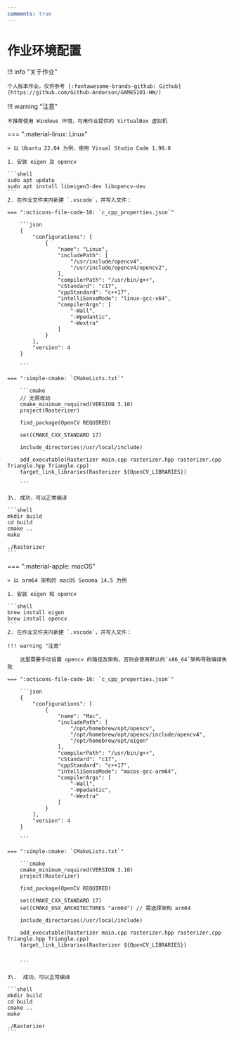 ```yaml
---
comments: true
---
```


# 作业环境配置

!!! info "关于作业"

	个人版本作业，仅供参考 [:fontawesome-brands-github: Github](https://github.com/Github-Anderson/GAMES101-HW/)
	
!!! warning "注意"

	不推荐使用 Windows 环境，可用作业提供的 VirtualBox 虚拟机

=== ":material-linux: Linux"

	> 以 Ubuntu 22.04 为例，使用 Visual Studio Code 1.90.0

	1. 安装 eigen 及 opencv

	```shell
	sudo apt update
	sudo apt install libeigen3-dev libopencv-dev
	```
	2. 在作业文件夹内新建 `.vscode`，并写入文件：

	=== ":octicons-file-code-16: `c_cpp_properties.json`"
	
		```json
		{
			"configurations": [
				{
					"name": "Linux",
					"includePath": [
						"/usr/include/opencv4",
						"/usr/include/opencv4/opencv2",
					],
					"compilerPath": "/usr/bin/g++",
					"cStandard": "c17",
					"cppStandard": "c++17",
					"intelliSenseMode": "linux-gcc-x64",
					"compilerArgs": [
						"-Wall",
						"-Wpedantic",
						"-Wextra"
					]
				}
			],
			"version": 4
		}
		
		```
	
	=== ":simple-cmake: `CMakeLists.txt`"

		```cmake
		// 无需改动
		cmake_minimum_required(VERSION 3.10)
		project(Rasterizer)

		find_package(OpenCV REQUIRED)

		set(CMAKE_CXX_STANDARD 17)

		include_directories(/usr/local/include)

		add_executable(Rasterizer main.cpp rasterizer.hpp rasterizer.cpp Triangle.hpp Triangle.cpp)
		target_link_libraries(Rasterizer ${OpenCV_LIBRARIES})

		```

	3\. 成功，可以正常编译

	```shell
	mkdir build
	cd build
	cmake ..
	make

	./Rasterizer
	```

=== ":material-apple: macOS"

	> 以 arm64 架构的 macOS Sonoma 14.5 为例

	1. 安装 eigen 和 opencv

	```shell
	brew install eigen
	brew install opencv
	```
	2. 在作业文件夹内新建 `.vscode`，并写入文件：

	!!! warning "注意"

		这里需要手动设置 opencv 的路径及架构，否则会使用默认的`x86_64`架构导致编译失败

	=== ":octicons-file-code-16: `c_cpp_properties.json`"
	
		```json
		{
			"configurations": [
				{
					"name": "Mac",
					"includePath": [
						"/opt/homebrew/opt/opencv",
						"/opt/homebrew/opt/opencv/include/opencv4",
						"/opt/homebrew/opt/eigen"
					],
					"compilerPath": "/usr/bin/g++",
					"cStandard": "c17",
					"cppStandard": "c++17",
					"intelliSenseMode": "macos-gcc-arm64",
					"compilerArgs": [
						"-Wall",
						"-Wpedantic",
						"-Wextra"
					]
				}
			],
			"version": 4
		}
		
		```
	
	=== ":simple-cmake: `CMakeLists.txt`"

		```cmake
		cmake_minimum_required(VERSION 3.10)
		project(Rasterizer)

		find_package(OpenCV REQUIRED)

		set(CMAKE_CXX_STANDARD 17)
		set(CMAKE_OSX_ARCHITECTURES "arm64") // 需选择架构 arm64

		include_directories(/usr/local/include)

		add_executable(Rasterizer main.cpp rasterizer.hpp rasterizer.cpp Triangle.hpp Triangle.cpp)
		target_link_libraries(Rasterizer ${OpenCV_LIBRARIES})


		```

	3\.  成功，可以正常编译

	```shell
	mkdir build
	cd build
	cmake ..
	make

	./Rasterizer
	```